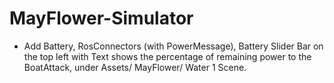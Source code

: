 # MayFlower-Simulator
+ Add Battery, RosConnectors (with PowerMessage), Battery Slider Bar on the top left with Text shows the percentage of remaining power to the BoatAttack, under Assets/ MayFlower/ Water 1 Scene. 

